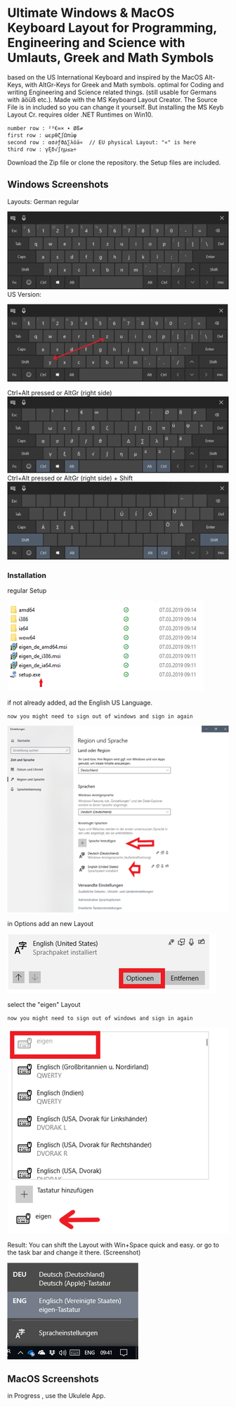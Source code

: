 # Ultimate Windows & MacOS Keyboard Layout for Programming, Engineering and Science with Umlauts, Greek and Math Symbols

based on the US International Keyboard and inspired by the MacOS Alt-Keys,
with AltGr-Keys for Greek and Math symbols. 
optimal for Coding and writing Engineering and Science related things.
(still usable for Germans with äöüß etc.).
Made with the MS Keyboard Layout Creator. 
The Source File is in included so you can change it yourself. 
But installing the MS Keyb Layout Cr. requires older .NET Runtimes on Win10.

    number row : ²³€∞× ∙ Øß≠
    first row : ωερθζ∫Ωπüφ 
    second row : ασ∂ƒϑ∆∑λöä«  // EU physical Layout: "«" is here
    third row : γξδ√∫ημ≤≥÷ 
    
Download the Zip file or clone the repository. the Setup files are included.
## Windows Screenshots
Layouts:
German regular 

![German](./images/German.PNG)
US Version:

![US](./images/US.png)

Ctrl+Alt pressed or AltGr (right side)
![special](./images/German-Special.PNG)
Ctrl+Alt pressed or AltGr (right side) + Shift
![special-shift](./images/special-shift.PNG)
### Installation
regular Setup

![Setup](./images/install.png)
    

if not already added, ad the English US Language.

    now you might need to sign out of windows and sign in again

![US Sprache](./images/install2.png)

in Options add an new Layout

![US Sprache](./images/install3.png)


select the "eigen" Layout

    now you might need to sign out of windows and sign in again


![US Sprache](./images/install4.png)

Result: You can shift the Layout with Win+Space quick and easy.
or go to the task bar and change it there. (Screenshot)

![result](./images/ergebniss.PNG)

 
##  MacOS Screenshots

in Progress , use the Ukulele App.